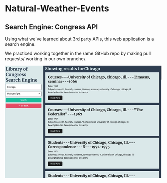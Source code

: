# Natural-Weather-Events

## Search Engine: Congress API

Using what we've learned about 3rd party APIs, this web application is a search engine. 

We practiced working together in the same GitHub repo by making pull requests/ working in our own branches.

![Preview of search results](./assets/search-results.jpg)
